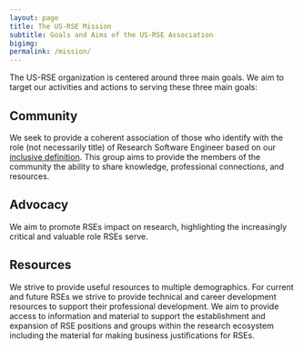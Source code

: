 ```yaml
---
layout: page
title: The US-RSE Mission
subtitle: Goals and Aims of the US-RSE Association
bigimg:
permalink: /mission/
---
```



The US-RSE organization is centered around three main goals.  We aim
to target our activities and actions to serving these three main
goals:



## Community 

  We seek to provide a coherent association of those who identify with
  the role (not necessarily title) of Research Software Engineer based
  on our [inclusive definition]({{site.url}}/what-is-an-rse).  This
  group aims to provide the members of the community the ability to
  share knowledge, professional connections, and resources.

## Advocacy

  We aim to promote RSEs impact on research, highlighting the
  increasingly critical and valuable role RSEs serve.

## Resources 

  We strive to provide useful resources to multiple demographics.
  For current and future RSEs we strive to provide technical and
  career development resources to support their professional
  development.  We aim to provide access to information and material
  to support the establishment and expansion of RSE positions and
  groups within the research ecosystem including the material for
  making business justifications for RSEs.

